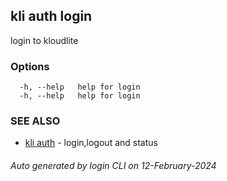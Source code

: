 ## kli auth login

login to kloudlite



### Options

```
  -h, --help   help for login
  -h, --help   help for login
```

### SEE ALSO

* [kli auth](kli_auth.md)  - login,logout and status

###### Auto generated by login CLI on 12-February-2024
